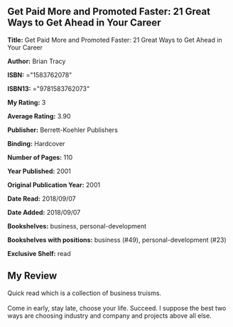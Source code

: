 ## Get Paid More and Promoted Faster: 21 Great Ways to Get Ahead in Your Career

**Title:** Get Paid More and Promoted Faster: 21 Great Ways to Get Ahead in Your Career

**Author:** Brian Tracy

**ISBN:** ="1583762078"

**ISBN13:** ="9781583762073"

**My Rating:** 3

**Average Rating:** 3.90

**Publisher:** Berrett-Koehler Publishers

**Binding:** Hardcover

**Number of Pages:** 110

**Year Published:** 2001

**Original Publication Year:** 2001

**Date Read:** 2018/09/07

**Date Added:** 2018/09/07

**Bookshelves:** business, personal-development

**Bookshelves with positions:** business (#49), personal-development (#23)

**Exclusive Shelf:** read


## My Review

Quick read which is a collection of business truisms.<br/><br/>Come in early, stay late, choose your life. Succeed. I suppose the best two ways are choosing industry and company and projects above all else. 
